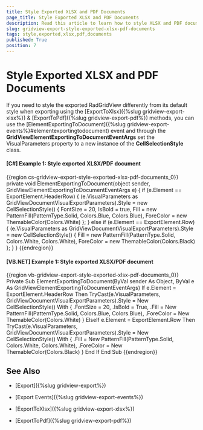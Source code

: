 ```yaml
---
title: Style Exported XLSX and PDF Documents
page_title: Style Exported XLSX and PDF Documents
description: Read this article to learn how to style XLSX and PDF documents exported from RadGridView - Telerik's {{ site.framework_name }} DataGrid.
slug: gridview-export-style-exported-xlsx-pdf-documents
tags: style,exported,xlsx,pdf,documents
published: True
position: 7
---
```


# Style Exported XLSX and PDF Documents

If you need to style the exported RadGridView differently from its default style when exporting using the [ExportToXlsx]({%slug gridview-export-xlsx%}) & [ExportToPdf]({%slug gridview-export-pdf%}) methods, you can use the [ElementExportingToDocument]({%slug gridview-export-events%}#elementexportingtodocument) event and through the  **GridViewElementExportingToDocumentEventArgs** set the VisualParameters property to a new instance of the **CellSelectionStyle** class.

#### __[C#] Example 1: Style exported XLSX/PDF document__

{{region cs-gridview-export-style-exported-xlsx-pdf-documents_0}}
	private void ElementExportingToDocument(object sender, GridViewElementExportingToDocumentEventArgs e)
	{
	    if (e.Element == ExportElement.HeaderRow)
	    {
	        (e.VisualParameters as GridViewDocumentVisualExportParameters).Style = new CellSelectionStyle()
	        {
	            FontSize = 20,
	            IsBold = true,
	            Fill = new PatternFill(PatternType.Solid, Colors.Blue, Colors.Blue),
	            ForeColor = new ThemableColor(Colors.White)
	        };
	    }
	    else if (e.Element == ExportElement.Row)
	    {
	        (e.VisualParameters as GridViewDocumentVisualExportParameters).Style = new CellSelectionStyle()
	        {
	            Fill = new PatternFill(PatternType.Solid, Colors.White, Colors.White),
	            ForeColor = new ThemableColor(Colors.Black)
	        };
	    }
	}
{{endregion}}

#### __[VB.NET] Example 1: Style exported XLSX/PDF document__

{{region vb-gridview-export-style-exported-xlsx-pdf-documents_0}}
	Private Sub ElementExportingToDocument(ByVal sender As Object, ByVal e As GridViewElementExportingToDocumentEventArgs)
	    If e.Element = ExportElement.HeaderRow Then
	        TryCast(e.VisualParameters, GridViewDocumentVisualExportParameters).Style = New CellSelectionStyle() With {
	            .FontSize = 20,
	            .IsBold = True,
	            .Fill = New PatternFill(PatternType.Solid, Colors.Blue, Colors.Blue),
	            .ForeColor = New ThemableColor(Colors.White)
	        }
	    ElseIf e.Element = ExportElement.Row Then
	        TryCast(e.VisualParameters, GridViewDocumentVisualExportParameters).Style = New CellSelectionStyle() With {
	            .Fill = New PatternFill(PatternType.Solid, Colors.White, Colors.White),
	            .ForeColor = New ThemableColor(Colors.Black)
	        }
	    End If
	End Sub
{{endregion}}

## See Also

 * [Export]({%slug gridview-export%})

 * [Export Events]({%slug gridview-export-events%})

 * [ExportToXlsx]({%slug gridview-export-xlsx%})

 * [ExportToPdf]({%slug gridview-export-pdf%})
